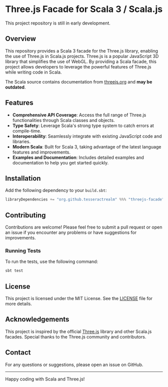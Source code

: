 # Three.js Facade for Scala 3 / Scala.js

This project repository is still in early development.

## Overview

This repository provides a Scala 3 facade for the Three.js library, enabling the use of Three.js in Scala.js projects. 
Three.js is a popular JavaScript 3D library that simplifies the use of WebGL. By providing a Scala facade, 
this project allows developers to leverage the powerful features of Three.js while writing code in Scala.

The Scala source contains documentation from [threejs.org](https://threejs.org/docs/index.html) and **may be outdated**.

## Features

- **Comprehensive API Coverage**: Access the full range of Three.js functionalities through Scala classes and objects.
- **Type Safety**: Leverage Scala's strong type system to catch errors at compile-time.
- **Interoperability**: Seamlessly integrate with existing JavaScript code and libraries.
- **Modern Scala**: Built for Scala 3, taking advantage of the latest language features and improvements.
- **Examples and Documentation**: Includes detailed examples and documentation to help you get started quickly.

## Installation

Add the following dependency to your `build.sbt`:

```scala
libraryDependencies += "org.github.tesseractrealm" %%% "threejs-facade" % "r165"
```
  
## Contributing

Contributions are welcome! Please feel free to submit a pull request or 
open an issue if you encounter any problems or have suggestions for improvements.

### Running Tests

To run the tests, use the following command:

```bash
sbt test
```

## License

This project is licensed under the MIT License. See the [LICENSE](/LICENSE) file for more details.

## Acknowledgements

This project is inspired by the official [Three.js](https://threejs.org/) library and other Scala.js facades. Special thanks to the Three.js community and contributors.

## Contact

For any questions or suggestions, please open an issue on GitHub.

---

Happy coding with Scala and Three.js!
